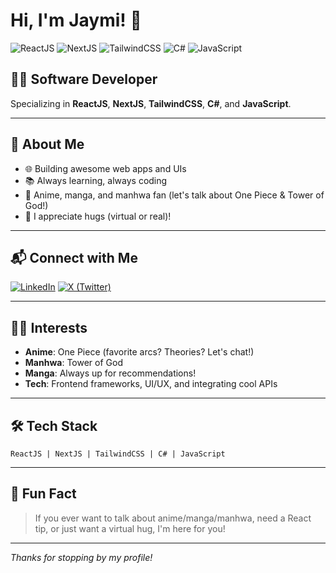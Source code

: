 # Hi, I'm Jaymi! 👋

![ReactJS](https://img.shields.io/badge/ReactJS-61DAFB?style=flat&logo=react)
![NextJS](https://img.shields.io/badge/NextJS-000?style=flat&logo=nextdotjs)
![TailwindCSS](https://img.shields.io/badge/TailwindCSS-38B2AC?style=flat&logo=tailwindcss)
![C#](https://img.shields.io/badge/C%23-239120?style=flat&logo=csharp)
![JavaScript](https://img.shields.io/badge/JavaScript-F7DF1E?style=flat&logo=javascript)

## 👨‍💻 Software Developer  
Specializing in **ReactJS**, **NextJS**, **TailwindCSS**, **C#**, and **JavaScript**.

---

## 🌸 About Me

- 🌐 Building awesome web apps and UIs
- 📚 Always learning, always coding
- 🎥 Anime, manga, and manhwa fan (let's talk about One Piece & Tower of God!)
- 🤗 I appreciate hugs (virtual or real)!

---

## 📬 Connect with Me

[![LinkedIn](https://img.shields.io/badge/LinkedIn-0077B5?style=flat&logo=linkedin)](https://www.linkedin.com/in/jaymi1001/)
[![X (Twitter)](https://img.shields.io/badge/X-000?style=flat&logo=x)](https://x.com/Jaymi_san/)

---

## 🧑‍🎨 Interests

- **Anime**: One Piece (favorite arcs? Theories? Let's chat!)
- **Manhwa**: Tower of God
- **Manga**: Always up for recommendations!
- **Tech**: Frontend frameworks, UI/UX, and integrating cool APIs

---

## 🛠️ Tech Stack

```text
ReactJS | NextJS | TailwindCSS | C# | JavaScript
```

---

## 🍥 Fun Fact

> If you ever want to talk about anime/manga/manhwa, need a React tip, or just want a virtual hug, I'm here for you!

---

_Thanks for stopping by my profile!_
